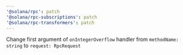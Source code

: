 ```yaml
---
'@solana/rpc': patch
'@solana/rpc-subscriptions': patch
'@solana/rpc-transformers': patch
---
```


Change first argument of `onIntegerOverflow` handler from `methodName: string` to `request: RpcRequest`
